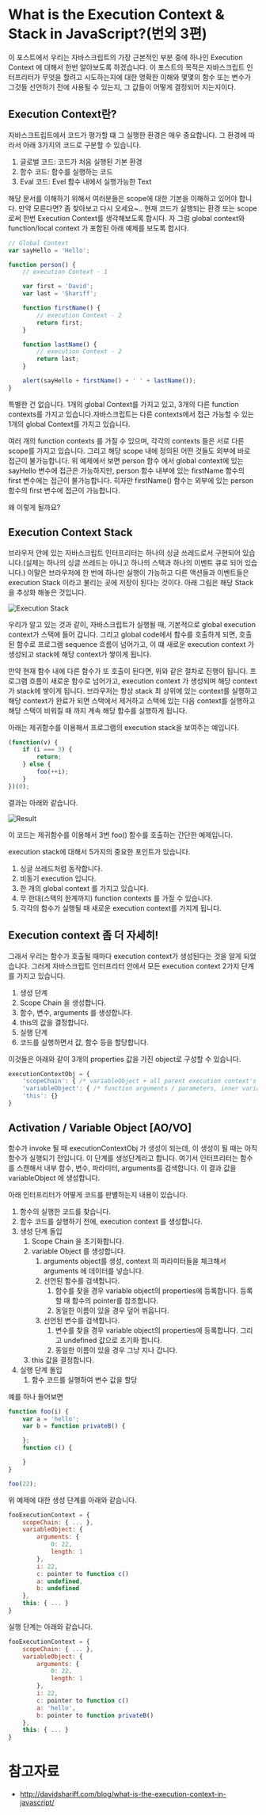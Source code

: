 # What is the Execution Context & Stack in JavaScript?(번외 3편)

이 포스트에서 우리는 자바스크립트의 가장 근본적인 부분 중에 하나인 Execution Context 에 대해서 한번 알아보도록 하겠습니다. 이 포스트의 목적은 자바스크립트 인터프리터가 무엇을 할려고 시도하는지에 대한 명확한 이해와 몇몇의 함수 또는 변수가 그것들 선언하기 전에 사용될 수 있는지, 그 값들이 어떻게 결정되어 지는지이다.

## Execution Context란?

자바스크트립트에서 코드가 평가할 떄 그 실행한 환경은 매우 중요합니다. 그 환경에 따라서 아래 3가지의 코드로 구분할 수 있습니다.

1. 글로벌 코드: 코드가 처음 실행된 기본 환경
2. 함수 코드: 함수를 실행하는 코드
3. Eval 코드: Evel 함수 내에서 실행가능한 Text

해당 문서를 이해하기 위해서 여러분들은 scope에 대한 기본을 이해하고 있어야 합니다. 만약 모른다면? 좀 찾아보고 다시 오세요~..
현재 코드가 실행되는 환경 또는 scope 로써 한번 Execution Context를 생각해보도록 합시다. 자 그럼 global context와 function/local context 가 포함된 아래 예제를 보도록 합시다.

```javascript
// Global Context
var sayHello = 'Hello';

function person() {
    // execution Context - 1

    var first = 'David';
    var last = 'Shariff';

    function firstName() {
        // execution Context - 2
        return first;
    }

    function lastName() {
        // execution Context - 2
        return last;
    }

    alert(sayHello + firstName() + ' ' + lastName());
}
```

특별한 건 없습니다. 1개의 global Context를 가지고 있고, 3개의 다른 function contexts를 가지고 있습니다.자바스크립트는 다른 contexts에서 접근 가능할 수 있는 1개의 global Context를 가지고 있습니다. 

여러 개의 function contexts 를 가질 수 있으며, 각각의 contexts 들은 서로 다른 scope를 가지고 있습니다. 그리고 해당 scope 내에 정의된 어떤 것들도 외부에 바로 접근이 불가능합니다.
위 예제에서 보면 person 함수 에서 global context에 있는 sayHello 변수에 접근은 가능하지만, person 함수 내부에 있는 firstName 함수의 first 변수에는 접근이 불가능합니다. 히자만 firstName() 함수는 외부에 있는 person 함수의 first 변수에 접근이 가능합니다.

왜 이렇게 될까요? 

## Execution Context Stack

브라우저 안에 있는 자바스크립트 인터프리터는 하나의 싱글 쓰레드로서 구현되어 있습니다.(실제는 하나의 싱글 쓰레드는 아니고 하나의 스택과 하나의 이벤트 큐로 되어 있습니다.) 이말은 브라우저에 한 번에 하나만 실행이 가능하고 다른 액션들과 이벤트들은 execution Stack 이라고 불리는 곳에 저장이 된다는 것이다.
아래 그림은 해당 Stack을 추상화 해놓은 것입니다.

![Execution Stack](http://davidshariff.com/blog/wp-content/uploads/2012/06/ecstack.jpg)

우리가 알고 있는 것과 같이, 자바스크립트가 실행될 때, 기본적으로 global execution context가 스택에 들어 갑니다. 그리고 global code에서 함수를 호출하게 되면, 호출된 함수로 프로그램 sequence 흐름이 넘어가고, 이 떄 새로운 execution context 가 생성되고 stack에 해당 context가 쌓이게 됩니다.

만약 현재 함수 내에 다른 함수가 또 호출이 된다면, 위와 같은 절차로 진행이 됩니다. 프로그램 흐름이 새로운 함수로 넘어가고, execution context 가 생성되며 해당 context가 stack에 쌓이게 됩니다. 브라우저는 항상 stack 최 상위에 있는 context를 실행하고 해당 context가 완료가 되면 스택에서 제거하고 스택에 있는 다음 context를 실행하고 해당 스택이 비워질 때 까지 계속 해당 함수를 실행하게 됩니다.

아래는 제귀함수를 이용해서 프로그램의 execution stack을 보여주는 예입니다.

```javascript
(function(v) {
    if (i === 3) {
        return;
    } else {
        foo(++i);
    }
})(0);
```

결과는 아래와 같습니다.

![Result](http://davidshariff.com/blog/wp-content/uploads/2012/06/es1.gif)

이 코드는 제귀함수를 이용해서 3번 foo() 함수를 호출하는 간단한 예제입니다. 

execution stack에 대해서 5가지의 중요한 포인트가 있습니다.

1. 싱글 쓰레드처럼 동작합니다.
2. 비동기 execution 입니다.
3. 한 개의 global context 를 가지고 있습니다.
4. 무 한대(스택의 한계까지) function contexts 를 가질 수 있습니다.
5. 각각의 함수가 실행될 때 새로운 execution context를 가지게 됩니다.

## Execution context 좀 더 자세히!

그래서 우리는 함수가 호출될 때마다 execution context가 생성된다는 것을 알게 되었습니다. 그러게 자바스크립트 인터프리터 안에서 모든 execution context 2가지 단계를 가지고 있습니다.

1. 생성 단계
  1. Scope Chain 을 생성합니다.
  2. 함수, 변수, arguments 를 생성합니다.
  3. this의 값을 결정합니다.
2. 실행 단계
  1. 코드를 실행하면서 값, 함수 등을 할당합니다.

이것들은 아래와 같이 3개의 properties 값을 가진 object로 구성할 수 있습니다.

```javascript
executionContextObj = {
    'scopeChain': { /* variableObject + all parent execution context's variableObject */ },
    'variableObject': { /* function arguments / parameters, inner variable and function declarations */ },
    'this': {}
}
```

## Activation / Variable Object [AO/VO]

함수가 invoke 될 때 executionContextObj 가 생성이 되는데, 이 생성이 될 때는 아직 함수가 실행되기 전입니다. 이 단계를 생성단계라고 합니다. 여기서 인터프리터는 함수를 스캔해서 내부 함수, 변수, 파라미터, arguments를 검색합니다. 이 결과 값을 variableObject 에 생성합니다.

아래 인터프리터가 어떻게 코드를 판별하는지 내용이 있습니다.

1. 함수의 실행한 코드를 찾습니다.
2. 함수 코드를 실행하기 전에, execution context 를 생성합니다.
3. 생성 단계 돌입
   1. Scope Chain 을 초기화합니다.
   2. variable Object 를 생성합니다.
      1. arguments object를 생성, context 의 파라미터들을 체크해서 arguments 에 데이터를 넣습니다.
      2. 선언된 함수를 검색합니다.
         1. 함수를 찾을 경우 variable object의 properties에 등록합니다. 등록할 때 함수의 pointer를 참조합니다.
         2. 동일한 이름이 있을 경우 덮어 쒸웁니다.
      3. 선언된 변수를 검색합니다.
         1. 변수를 찾을 경우 variable object의 properties에 등록합니다. 그리고 undefined 값으로 초기화 합니다.
         2. 동일한 이름이 있을 경우 그냥 지나 갑니다.
   3. this 값을 결정합니다.
4. 실행 단계 돌입
   1. 함수 코드를 실행하여 변수 값을 할당

예를 하나 들어보면

```javascript
function foo(i) {
    var a = 'hello';
    var b = function privateB() {

    };
    function c() {

    }
}

foo(22);
```

위 예제에 대한 생성 단계를 아래와 같습니다.

```javascript
fooExecutionContext = {
    scopeChain: { ... },
    variableObject: {
        arguments: {
            0: 22,
            length: 1
        },
        i: 22,
        c: pointer to function c()
        a: undefined,
        b: undefined
    },
    this: { ... }
}
```

실행 단계는 아래와 같습니다.

```javascript
fooExecutionContext = {
    scopeChain: { ... },
    variableObject: {
        arguments: {
            0: 22,
            length: 1
        },
        i: 22,
        c: pointer to function c()
        a: 'hello',
        b: pointer to function privateB()
    },
    this: { ... }
}
```

# 참고자료

* http://davidshariff.com/blog/what-is-the-execution-context-in-javascript/
